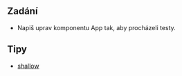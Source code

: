 ## Zadání
- Napiš uprav komponentu App tak, aby procházeli testy.


## Tipy

- [shallow](https://airbnb.io/enzyme/docs/api/shallow.html)
